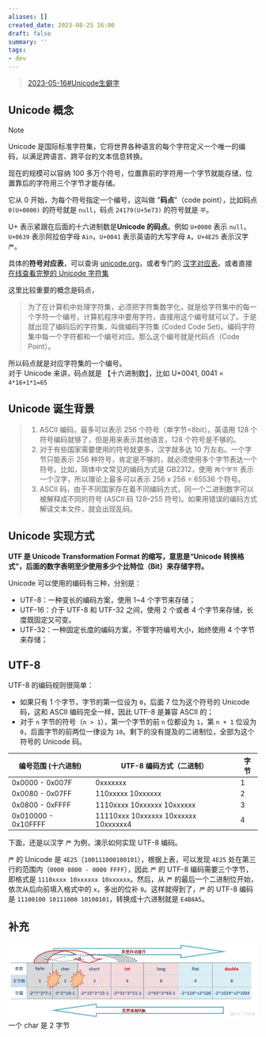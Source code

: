 ```yaml
---
aliases: []
created_date: 2023-08-25 16:00
draft: false
summary: ''
tags:
- dev
---
```


>  [2023-05-16#Unicode生僻字](../../Daily/2023/2023-05-16.md#Unicode%20编码和生僻字)

## Unicode 概念

> [!note]  
> Unicode 是国际标准字符集，它将世界各种语言的每个字符定义一个唯一的编码，以满足跨语言、跨平台的文本信息转换。
> 
> 现在的规模可以容纳 100 多万个符号，位置靠前的字符用一个字节就能存储，位置靠后的字符用三个字节才能存储。
> 
> 它从 0 开始，为每个符号指定一个编号，这叫做 "**码点**"（code point），比如码点 `0(U+0000)` 的符号就是 `null`，码点 `24179(U+5e73)` 的符号就是 `平`。
> 
> U+ 表示紧跟在后面的十六进制数是**Unicode 的码点**。例如 `U+0000` 表示 `null`，`U+0639` 表示阿拉伯字母 `Ain`，`U+0041` 表示英语的大写字母 `A`，`U+4E25` 表示汉字 `严`。
> 
> 具体的**符号对应表**，可以查询 [unicode.org](http://www.unicode.org/)，或者专门的 [汉字对应表](http://www.chi2ko.com/tool/CJK.htm)。或者直接 [在线查看完整的 Unicode 字符集](https://unicode-table.com/cn/)

这里比较重要的概念是码点，

> 为了在计算机中处理字符集，必须把字符集数字化，就是给字符集中的每一个字符一个编号，计算机程序中要用字符，直接用这个编号就可以了。于是就出现了编码后的字符集，叫做编码字符集 (Coded Code Set)。编码字符集中每一个字符都和一个编号对应。那么这个编号就是代码点（Code Point）。  

所以码点就是对应字符集的一个编号。  
对于 Unicode 来讲，码点就是 【十六进制数】，比如 U+0041, 0041 = `4*16+1*1=65` 

## Unicode 诞生背景

> 1. ASCII 编码，最多可以表示 256 个符号（单字节=8bit）。英语用 128 个符号编码就够了，但是用来表示其他语言，128 个符号是不够的。
> 2. 对于有些国家需要使用的符号就更多，汉字就多达 10 万左右。一个字节只能表示 256 种符号，肯定是不够的，就必须使用多个字节表达一个符号。比如，简体中文常见的编码方式是 GB2312，使用 `两个字节` 表示一个汉字，所以理论上最多可以表示 256 x 256 = 65536 个符号。
> 3. ASCII 码，由于不同国家存在着不同编码方式，同一个二进制数字可以被解释成不同的符号 (ASCII 码 128–255 符号)。如果用错误的编码方式解读文本文件，就会出现乱码。

## Unicode 实现方式

**UTF 是 Unicode Transformation Format 的缩写，意思是“Unicode 转换格式”，后面的数字表明至少使用多少个比特位（Bit）来存储字符。**

Unicode 可以使用的编码有三种，分别是：

- UTF-8：一种变长的编码方案，使用 1~4 个字节来存储；
- UTF-16：介于 UTF-8 和 UTF-32 之间，使用 2 个或者 4 个字节来存储，长度既固定又可变。
- UTF-32：一种固定长度的编码方案，不管字符编号大小，始终使用 4 个字节来存储；

## UTF-8

UTF-8 的编码规则很简单：

- 如果只有 1 个字节，字节的第一位设为 `0`，后面 7 位为这个符号的 Unicode 码，这和 ASCII 编码完全一样，因此 UTF-8 是兼容 ASCII 的；
- 对于 `n` 字节的符号（`n > 1`），第一个字节的前 `n` 位都设为 `1`，第 `n + 1` 位设为 `0`，后面字节的前两位一律设为 `10`。剩下的没有提及的二进制位，全部为这个符号的 Unicode 码。

|编号范围 (十六进制)|UTF-8 编码方式（二进制）|字节|
|---|---|---|
|0x0000 - 0x007F|0xxxxxxx|1|
|0x0080 - 0x07FF|110xxxxx 10xxxxxx|2|
|0x0800 - 0xFFFF|1110xxxx 10xxxxxx 10xxxxxx|3|
|0x010000 - 0x10FFFF|11110xxx 10xxxxxx 10xxxxxx 10xxxxxx4|4|

下面，还是以汉字 `严` 为例，演示如何实现 UTF-8 编码。

`严` 的 Unicode 是 `4E25`（`100111000100101`），根据上表，可以发现 `4E25` 处在第三行的范围内（`0000 0800 - 0000 FFFF`），因此 `严` 的 UTF-8 编码需要三个字节，即格式是 `1110xxxx 10xxxxxx 10xxxxxx`。然后，从 `严` 的最后一个二进制位开始，依次从后向前填入格式中的 `x`，多出的位补 `0`。这样就得到了，`严` 的 UTF-8 编码是 `11100100 10111000 10100101`，转换成十六进制就是 `E4B8A5`。

## 补充

![525](../../Attachments/9c5c2577e49f813226a75b2461fc1611_MD5.png)  
一个 char 是 2 字节